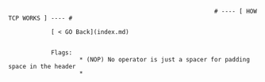                                                               # ---- [ HOW TCP WORKS ] ---- #
                                
                [ < GO Back](index.md)
                
                
                Flags: 
                        * (NOP) No operator is just a spacer for padding space in the header
                        * 

